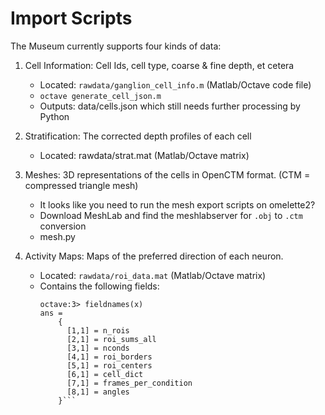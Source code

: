 Import Scripts  
==============  

The Museum currently supports four kinds of data:

1. Cell Information: Cell Ids, cell type, coarse & fine depth, et cetera
	- Located: `rawdata/ganglion_cell_info.m` (Matlab/Octave code file)
	- `octave generate_cell_json.m`
	- Outputs: data/cells.json which still needs further processing by Python

2. Stratification: The corrected depth profiles of each cell
	- Located: rawdata/strat.mat (Matlab/Octave matrix)

3. Meshes: 3D representations of the cells in OpenCTM format. (CTM = compressed triangle mesh)  
	- It looks like you need to run the mesh export scripts on omelette2?
	- Download MeshLab and find the meshlabserver for `.obj` to `.ctm` conversion
	- mesh.py

4. Activity Maps: Maps of the preferred direction of each neuron.
	- Located: `rawdata/roi_data.mat` (Matlab/Octave matrix)
	- Contains the following fields:
		```octave:2> x = load('roi_data.mat')
		octave:3> fieldnames(x)
		ans = 
			{
			  [1,1] = n_rois
			  [2,1] = roi_sums_all
			  [3,1] = nconds
			  [4,1] = roi_borders
			  [5,1] = roi_centers
			  [6,1] = cell_dict
			  [7,1] = frames_per_condition
			  [8,1] = angles
			}```


